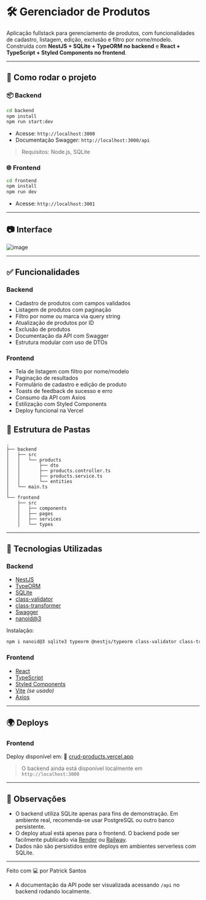 # 🛠️ Gerenciador de Produtos

Aplicação fullstack para gerenciamento de produtos, com funcionalidades de cadastro, listagem, edição, exclusão e filtro por nome/modelo. Construída com **NestJS + SQLite + TypeORM no backend** e **React + TypeScript + Styled Components no frontend**.

---

## 🚀 Como rodar o projeto

### 📦 Backend

```bash
cd backend
npm install
npm run start:dev
```

* Acesse: `http://localhost:3000`
* Documentação Swagger: `http://localhost:3000/api`

> Requisitos: Node.js, SQLite

### 🌐 Frontend

```bash
cd frontend
npm install
npm run dev
```

* Acesse: `http://localhost:3001`

---

## 📷 Interface

![image](https://github.com/user-attachments/assets/6501b671-ace5-4cf8-a8ea-10c7125acdbd)


---

## ✅ Funcionalidades

### Backend

* Cadastro de produtos com campos validados
* Listagem de produtos com paginação
* Filtro por nome ou marca via query string
* Atualização de produtos por ID
* Exclusão de produtos
* Documentação da API com Swagger
* Estrutura modular com uso de DTOs

### Frontend

* Tela de listagem com filtro por nome/modelo
* Paginação de resultados
* Formulário de cadastro e edição de produto
* Toasts de feedback de sucesso e erro
* Consumo da API com Axios
* Estilização com Styled Components
* Deploy funcional na Vercel

## 📁 Estrutura de Pastas

```
.
├── backend
│   ├── src
│   │   └── products
│   │       ├── dto
│   │       ├── products.controller.ts
│   │       ├── products.service.ts
│   │       └── entities
│   └── main.ts
│
└── frontend
    ├── src
    │   ├── components
    │   ├── pages
    │   ├── services
    │   └── types
```

---

## 🔗 Tecnologias Utilizadas

### Backend

* [NestJS](https://nestjs.com/)
* [TypeORM](https://typeorm.io/)
* [SQLite](https://www.sqlite.org/index.html)
* [class-validator](https://github.com/typestack/class-validator)
* [class-transformer](https://github.com/typestack/class-transformer)
* [Swagger](https://swagger.io/)
* [nanoid@3](https://www.npmjs.com/package/nanoid)

Instalação:

```bash
npm i nanoid@3 sqlite3 typeorm @nestjs/typeorm class-validator class-transformer
```

### Frontend

* [React](https://reactjs.org/)
* [TypeScript](https://www.typescriptlang.org/)
* [Styled Components](https://styled-components.com/)
* [Vite](https://vitejs.dev/) *(se usado)*
* [Axios](https://axios-http.com/)

---

## 🌍 Deploys

### Frontend

Deploy disponível em:
🔗 [crud-products.vercel.app](https://crud-products-c4na6h6d7-patricksant0s-projects.vercel.app/)

> O backend ainda está disponível localmente em `http://localhost:3000`

---

## 📝 Observações

* O backend utiliza SQLite apenas para fins de demonstração. Em ambiente real, recomenda-se usar PostgreSQL ou outro banco persistente.
* O deploy atual está apenas para o frontend. O backend pode ser facilmente publicado via [Render](https://render.com) ou [Railway](https://railway.app).
* Dados não são persistidos entre deploys em ambientes serverless com SQLite.

---

Feito com 💻 por Patrick Santos


* A documentação da API pode ser visualizada acessando `/api` no backend rodando localmente.
